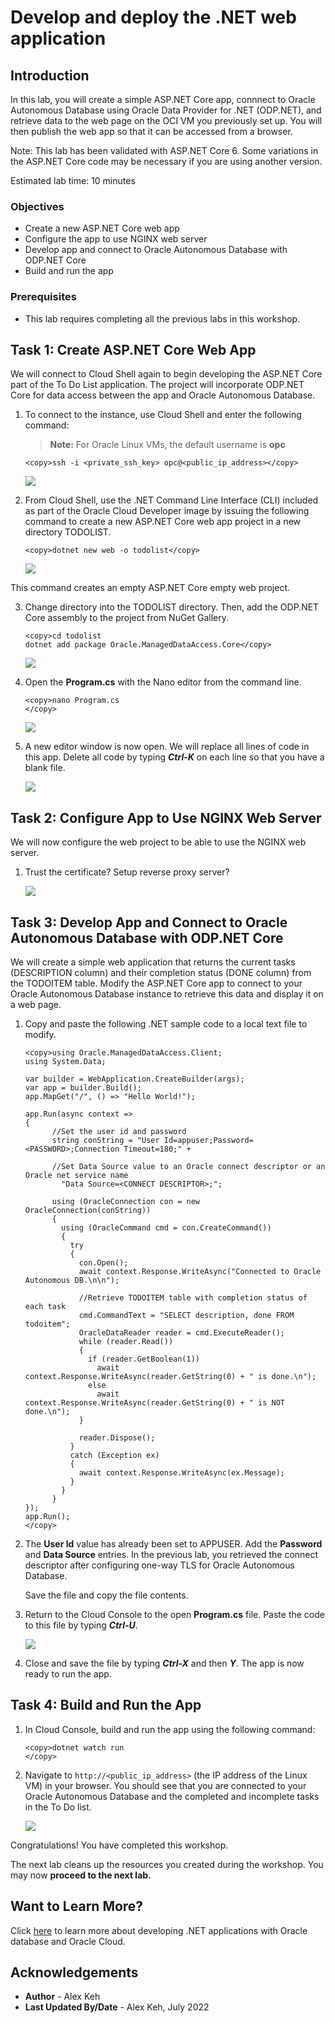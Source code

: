 # Develop and deploy the .NET web application

## Introduction

In this lab, you will create a simple ASP.NET Core app, connnect to Oracle Autonomous Database using Oracle Data Provider for .NET (ODP.NET), and retrieve data to the web page on the OCI VM you previously set up. You will then publish the web app so that it can be accessed from a browser.

Note: This lab has been validated with ASP.NET Core 6. Some variations in the ASP.NET Core code may be necessary if you are using another version.

Estimated lab time: 10 minutes

### Objectives
-   Create a new ASP.NET Core web app
-   Configure the app to use NGINX web server
-   Develop app and connect to Oracle Autonomous Database with ODP.NET Core
-   Build and run the app

### Prerequisites

-   This lab requires completing all the previous labs in this workshop.

## Task 1: Create ASP.NET Core Web App

We will connect to Cloud Shell again to begin developing the ASP.NET Core part of the To Do List application. The project will incorporate ODP.NET Core for data access between the app and Oracle Autonomous Database.

1. To connect to the instance, use Cloud Shell and enter the following command:

    >**Note:** For Oracle Linux VMs, the default username is **opc**

    ```
    <copy>ssh -i <private_ssh_key> opc@<public_ip_address></copy>
    ```

    ![](images/ssh.png)

2. From Cloud Shell, use the .NET Command Line Interface (CLI) included as part of the Oracle Cloud Developer image by issuing the following command to create a new ASP.NET Core web app project in a new directory TODOLIST.

    ```
    <copy>dotnet new web -o todolist</copy>
    ```

    ![](./images/ssh.png " ")

  This command creates an empty ASP.NET Core empty web project. 

3. Change directory into the TODOLIST directory. Then, add the ODP.NET Core assembly to the project from NuGet Gallery.

    ```
    <copy>cd todolist
	dotnet add package Oracle.ManagedDataAccess.Core</copy>
    ```

    ![](./images/ssh.png " ")

4. Open the **Program.cs** with the Nano editor from the command line.

    ```
    <copy>nano Program.cs
    </copy>
    ```

    ![](./images/ssh.png " ")

5. A new editor window is now open. We will replace all lines of code in this app. Delete all code by typing ***Ctrl-K*** on each line so that you have a blank file.

    ![](./images/ssh.png " ")

## Task 2: Configure App to Use NGINX Web Server
We will now configure the web project to be able to use the NGINX web server.

1. Trust the certificate? Setup reverse proxy server?

    ![](./images/ssh.png " ")

## Task 3: Develop App and Connect to Oracle Autonomous Database with ODP.NET Core
We will create a simple web application that returns the current tasks (DESCRIPTION column) and their completion status (DONE column) from the TODOITEM table. Modify the ASP.NET Core app to connect to your Oracle Autonomous Database instance to retrieve this data and display it on a web page.

1. Copy and paste the following .NET sample code to a local text file to modify.

    ```
    <copy>using Oracle.ManagedDataAccess.Client;
    using System.Data;
    
    var builder = WebApplication.CreateBuilder(args);
    var app = builder.Build();
    app.MapGet("/", () => "Hello World!");
    
    app.Run(async context =>
    {
          //Set the user id and password			
          string conString = "User Id=appuser;Password=<PASSWORD>;Connection Timeout=180;" +
    
          //Set Data Source value to an Oracle connect descriptor or an Oracle net service name
            "Data Source=<CONNECT DESCRIPTOR>;";
    
          using (OracleConnection con = new OracleConnection(conString))
          {
            using (OracleCommand cmd = con.CreateCommand())
            {
              try
              {
                con.Open();
                await context.Response.WriteAsync("Connected to Oracle Autonomous DB.\n\n");
    
                //Retrieve TODOITEM table with completion status of each task
                cmd.CommandText = "SELECT description, done FROM todoitem";
                OracleDataReader reader = cmd.ExecuteReader();
                while (reader.Read())
                {
                  if (reader.GetBoolean(1))
                    await context.Response.WriteAsync(reader.GetString(0) + " is done.\n");
                  else
                    await context.Response.WriteAsync(reader.GetString(0) + " is NOT done.\n");
                }              
    
                reader.Dispose();
              }
              catch (Exception ex)
              {
                await context.Response.WriteAsync(ex.Message);
              }
            }
          }
    });
    app.Run();
    </copy>
    ```

2. The **User Id** value has already been set to APPUSER. Add the **Password** and **Data Source** entries. 
In the previous lab, you retrieved the connect descriptor after configuring one-way TLS for Oracle Autonomous Database.

	Save the file and copy the file contents.

3. Return to the Cloud Console to the open **Program.cs** file. Paste the code to this file by typing ***Ctrl-U***.

    ![](./images/ssh.png " ")

4. Close and save the file by typing ***Ctrl-X*** and then ***Y***. The app is now ready to run the app.

## Task 4: Build and Run the App
1. In Cloud Console, build and run the app using the following command:

    ```
    <copy>dotnet watch run
    </copy>
    ```

2. Navigate to `http://<public_ip_address>` (the IP address of the Linux VM) in your browser. You should see that you are connected to your Oracle Autonomous Database and the completed and incomplete tasks in the To Do list.

    ![](./images/ssh.png " ")

Congratulations! You have completed this workshop.

The next lab cleans up the resources you created during the workshop. You may now **proceed to the next lab.**

## Want to Learn More?

Click [here](https://www.oracle.com/database/technologies/appdev/dotnet.html) to learn more about developing .NET applications with Oracle database and Oracle Cloud.

## Acknowledgements

- **Author** - Alex Keh
- **Last Updated By/Date** - Alex Keh, July 2022